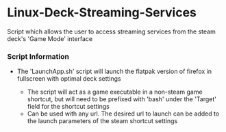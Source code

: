 # Linux-Deck-Streaming-Services
Script which allows the user to access streaming services from the steam deck's 'Game Mode' interface 

<h3>Script Information</h3>
    <ul>
        <li>The 'LaunchApp.sh' script will launch the flatpak version of firefox in fullscreen with optimal deck settings</li>
        <ul>
            <li>The script will act as a game executable in a non-steam game shortcut, but will need to be prefixed with 'bash' under the 'Target' field for the shortcut settings</li>
            <li>Can be used with any url. The desired url to launch can be added to the launch parameters of the steam shortcut settings</li>
        </ul>
    </ul>